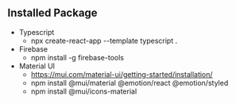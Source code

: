 ## Installed Package
- Typescript
  - npx create-react-app --template typescript .
- Firebase
  - npm install -g firebase-tools
- Material UI
  - https://mui.com/material-ui/getting-started/installation/
  - npm install @mui/material @emotion/react @emotion/styled
  - npm install @mui/icons-material

